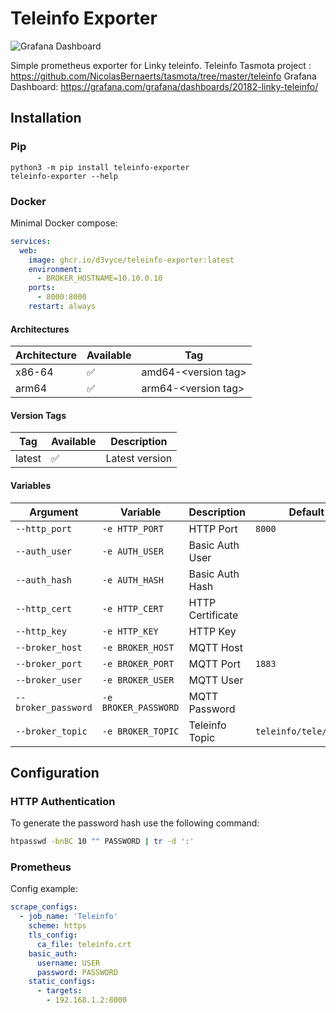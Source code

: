 # Teleinfo Exporter

![Grafana Dashboard](https://grafana.com/api/dashboards/20182/images/15332/image)

Simple prometheus exporter for Linky teleinfo.
Teleinfo Tasmota project :
https://github.com/NicolasBernaerts/tasmota/tree/master/teleinfo
Grafana Dashboard:
https://grafana.com/grafana/dashboards/20182-linky-teleinfo/

## Installation
### Pip
```
python3 -m pip install teleinfo-exporter
teleinfo-exporter --help
```

### Docker
Minimal Docker compose:
```yaml
services:
  web:
    image: ghcr.io/d3vyce/teleinfo-exporter:latest
    environment:
      - BROKER_HOSTNAME=10.10.0.10
    ports: 
      - 8000:8000
    restart: always
```

#### Architectures
| Architecture | Available | Tag                     |
| ------------ | --------- | ----------------------- |
| x86-64       | ✅        | amd64-\<version tag\>   |
| arm64        | ✅        | arm64-\<version tag\> |

#### Version Tags
| Tag    | Available | Description                                          |
| ------ | --------- | ---------------------------------------------------- |
| latest | ✅        | Latest version                                       |

#### Variables
| Argument            | Variable             | Description        | Default                |
| ------------------- | -------------------- | ------------------ | ---------------------- |
| `--http_port`       | `-e HTTP_PORT`       | HTTP Port          | `8000`                 |
| `--auth_user`       | `-e AUTH_USER`       | Basic Auth User    |                        |
| `--auth_hash`       | `-e AUTH_HASH`       | Basic Auth Hash    |                        |
| `--http_cert`       | `-e HTTP_CERT`       | HTTP Certificate   |                        |
| `--http_key`        | `-e HTTP_KEY`        | HTTP Key           |                        |
| `--broker_host`     | `-e BROKER_HOST` | MQTT Host          |                        |
| `--broker_port`     | `-e BROKER_PORT`     | MQTT Port          | `1883`                 |
| `--broker_user`     | `-e BROKER_USER`     | MQTT User          |                        |
| `--broker_password` | `-e BROKER_PASSWORD` | MQTT Password      |                        |
| `--broker_topic`    | `-e BROKER_TOPIC`    | Teleinfo Topic     | `teleinfo/tele/SENSOR` |

## Configuration
### HTTP Authentication
To generate the password hash use the following command:
```bash
htpasswd -bnBC 10 "" PASSWORD | tr -d ':'
```

### Prometheus
Config example:
```yaml
scrape_configs:
  - job_name: 'Teleinfo'
    scheme: https
    tls_config:
      ca_file: teleinfo.crt
    basic_auth:
      username: USER
      password: PASSWORD
    static_configs:
      - targets:
        - 192.168.1.2:8000
```
